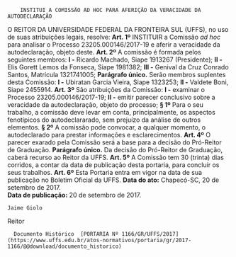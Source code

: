         INSTITUI A COMISSÃO AD HOC PARA AFERIÇÃO DA VERACIDADE DA AUTODECLARAÇÃO  

 O REITOR DA UNIVERSIDADE FEDERAL DA FRONTEIRA SUL (UFFS), no uso de suas atribuições legais, resolve:   **Art. 1º** INSTITUIR a Comissão *ad hoc* para analisar o Processo 23205.000146/2017-19 e aferir a veracidade da autodeclaração, objeto deste.   **Art. 2º** A comissão é formada pelos seguintes membros: **I -** Ricardo Machado, Siape 1913267 (Presidente); **II -** Elis Gorett Lemos da Fonseca, Siape 1981382; **III -** Genival da Cruz Conrado Santos, Matrícula 1321741005; **Parágrafo único.** Serão membros suplentes desta Comissão: **I -** Ubiratan Garcia Vieira, Siape 1323253; **II -** Valdete Boni, Siape 2455914.   **Art. 3º** São atribuições da Comissão: **I -** examinar o Processo 23205.000146/2017-19; **II -** emitir parecer conclusivo sobre a veracidade da autodeclaração, objeto do processo; **§ 1º** Para o seu trabalho, a comissão deve levar em conta, principalmente, os aspectos fenotípicos do autodeclararado, sem prejuízo da análise de outros elementos. **§ 2º** A comissão pode convocar, a qualquer momento, o autodeclarado para prestar informações e esclarecimentos.   **Art. 4º** O parecer exarado pela Comissão será a base para a decisão do Pró-Reitor de Graduação. **Parágrafo único.** Da decisão do Pró-Reitor de Graduação, caberá recurso ao Reitor da UFFS.   **Art. 5º** A Comissão tem 30 (trinta) dias corridos, a contar da data de publicação desta portaria, para concluir os seus trabalhos.   **Art. 6º** Esta Portaria entra em vigor na data de sua publicação no Boletim Oficial da UFFS.      **Data do ato:** Chapecó-SC, 20 de setembro de 2017.   
 **Data de publicação:**  20 de setembro de 2017. 

    Jaime Giolo   
 Reitor 

      Documento Histórico  [PORTARIA Nº 1166/GR/UFFS/2017](https://www.uffs.edu.br/atos-normativos/portaria/gr/2017-1166/@@download/documento_historico)     
      